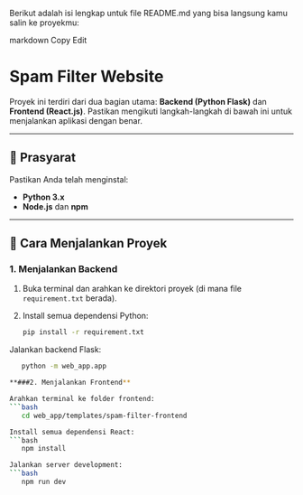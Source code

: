 Berikut adalah isi lengkap untuk file README.md yang bisa langsung kamu salin ke proyekmu:

markdown
Copy
Edit
# Spam Filter Website

Proyek ini terdiri dari dua bagian utama: **Backend (Python Flask)** dan **Frontend (React.js)**. Pastikan mengikuti langkah-langkah di bawah ini untuk menjalankan aplikasi dengan benar.

---

## 🔧 Prasyarat

Pastikan Anda telah menginstal:

- **Python 3.x**
- **Node.js** dan **npm**

---

## 🚀 Cara Menjalankan Proyek

### 1. Menjalankan Backend

1. Buka terminal dan arahkan ke direktori proyek (di mana file `requirement.txt` berada).
2. Install semua dependensi Python:

   ```bash
   pip install -r requirement.txt
   
Jalankan backend Flask:

```bash
   python -m web_app.app

**###2. Menjalankan Frontend**

Arahkan terminal ke folder frontend:
```bash
   cd web_app/templates/spam-filter-frontend

Install semua dependensi React:
```bash
   npm install

Jalankan server development:
```bash
   npm run dev
